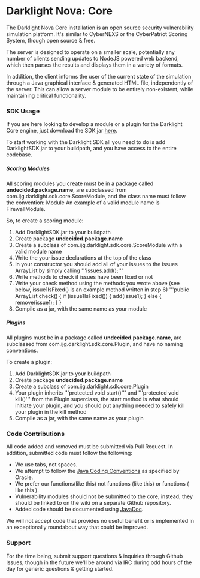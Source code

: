 Darklight Nova: Core
====

The Darklight Nova Core installation is an open source security vulnerability simulation platform. It's similar to CyberNEXS or the CyberPatriot Scoring System, though open source & free.

The server is designed to operate on a smaller scale, potentially any number of clients sending updates to NodeJS powered web backend, which then parses the results and displays them in a variety of formats.

In addition, the client informs the user of the current state of the simulation through a Java graphical interface & generated HTML file, independently of the server. This can allow a server module to be entirely non-existent, while maintaining critical functionality.

### SDK Usage

If you are here looking to develop a module or a plugin for the Darklight Core engine, just download the SDK jar [here](https://github.com/nicatronTg/darklight-nova-core).

To start working with the Darklight SDK all you need to do is add DarklightSDK.jar to your buildpath, and you have access to the entire codebase.

##### Scoring Modules

All scoring modules you create must be in a package called **undecided.package.name**, are subclassed from com.ijg.darklight.sdk.core.ScoreModule, and the class name must follow the convention:
<function of the module>Module
An example of a valid module name is FirewallModule.

So, to create a scoring module:
1. Add DarklightSDK.jar to your buildpath
2. Create package **undecided.package.name**
3. Create a subclass of com.ijg.darklight.sdk.core.ScoreModule with a valid module name
4. Write the your issue declarations at the top of the class
5. In your constructor you should add all of your issues to the issues ArrayList by simply calling '''issues.add(<issueName>);'''
6. Write methods to check if issues have been fixed or not
7. Write your check method using the methods you wrote above (see below, issue1IsFixed() is an example method written in step 6)
'''public ArrayList<Issue> check() {
	if (issue1IsFixed()) {
		add(issue1);
	} else {
		remove(issue1);
	}
}
8. Compile as a jar, with the same name as your module

##### Plugins

All plugins must be in a package called **undecided.package.name**, are subclassed from com.ijg.darklight.sdk.core.Plugin, and have no naming conventions.

To create a plugin:
1. Add DarklightSDK.jar to your buildpath
2. Create package **undecided.package.name**
3. Create a subclass of com.ijg.darklight.sdk.core.Plugin
4. Your plugin inherits '''protected void start()''' and '''protected void kill()''' from the Plugin superclass, the start method is what should initiate your plugin, and you should put anything needed to safely kill your plugin in the kill method
5. Compile as a jar, with the same name as your plugin

### Code Contributions

All code added and removed must be submitted via Pull Request. In addition, submitted code must follow the following:

* We use tabs, not spaces.
* We attempt to follow the [Java Coding Conventions](http://www.oracle.com/technetwork/java/codeconv-138413.html) as specified by Oracle.
* We prefer our functions(like this) not functions (like this) or functions ( like this ).
* Vulnerability modules should not be submitted to the core, instead, they should be linked to on the wiki on a separate Github repository.
* Added code should be documented using [JavaDoc](http://www.oracle.com/technetwork/java/javase/documentation/index-137868.html).

We will not accept code that provides no useful benefit or is implemented in an exceptionally roundabout way that could be improved.

### Support

For the time being, submit support questions & inquiries through Github Issues, though in the future we'll be around via IRC during odd hours of the day for generic questions & getting started.